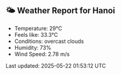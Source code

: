 <!-- WEATHER-START -->
## 🌤 Weather Report for Hanoi

- Temperature: 29°C
- Feels like: 33.3°C
- Conditions: overcast clouds
- Humidity: 73%
- Wind Speed: 2.78 m/s

Last updated: 2025-05-22 01:53:12 UTC
<!-- WEATHER-END -->
